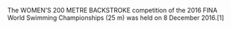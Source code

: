The WOMEN'S 200 METRE BACKSTROKE competition of the 2016 FINA World Swimming Championships (25 m) was held on 8 December 2016.[1]
